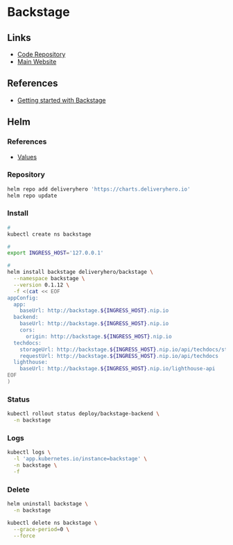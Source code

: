 # Backstage

<!--
https://github.com/backstage/backstage/tree/master/contrib/chart/backstage
https://nocomplexity.com/spotify-backstage/
https://github.com/backstage/backstage/tree/master/contrib/chart/backstage
-->

## Links

- [Code Repository](https://github.com/backstage/backstage)
- [Main Website](https://backstage.io/)

## References

- [Getting started with Backstage](https://github.com/spotify/backstage/blob/master/docs/getting-started/README.md)

## Helm

### References

- [Values](https://github.com/deliveryhero/helm-charts/tree/master/stable/backstage#values)

### Repository

```sh
helm repo add deliveryhero 'https://charts.deliveryhero.io'
helm repo update
```

### Install

```sh
#
kubectl create ns backstage

#
export INGRESS_HOST='127.0.0.1'

#
helm install backstage deliveryhero/backstage \
  --namespace backstage \
  --version 0.1.12 \
  -f <(cat << EOF
appConfig:
  app:
    baseUrl: http://backstage.${INGRESS_HOST}.nip.io
  backend:
    baseUrl: http://backstage.${INGRESS_HOST}.nip.io
    cors:
      origin: http://backstage.${INGRESS_HOST}.nip.io
  techdocs:
    storageUrl: http://backstage.${INGRESS_HOST}.nip.io/api/techdocs/static/docs
    requestUrl: http://backstage.${INGRESS_HOST}.nip.io/api/techdocs
  lighthouse:
    baseUrl: http://backstage.${INGRESS_HOST}.nip.io/lighthouse-api
EOF
)
```

### Status

```sh
kubectl rollout status deploy/backstage-backend \
  -n backstage
```

### Logs

```sh
kubectl logs \
  -l 'app.kubernetes.io/instance=backstage' \
  -n backstage \
  -f
```

### Delete

```sh
helm uninstall backstage \
  -n backstage

kubectl delete ns backstage \
  --grace-period=0 \
  --force
```
